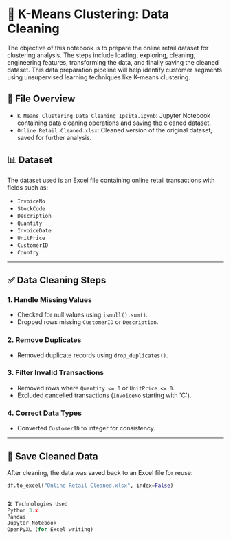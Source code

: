 # 🧼 K-Means Clustering: Data Cleaning

The objective of this notebook is to prepare the online retail dataset for clustering analysis. The steps include loading, exploring, cleaning, engineering features, transforming the data, and finally saving the cleaned dataset. This data preparation pipeline will help identify customer segments using unsupervised learning techniques like K-means clustering.

## 📄 File Overview

- `K Means Clustering Data Cleaning_Ipsita.ipynb`: Jupyter Notebook containing data cleaning operations and saving the cleaned dataset.
- `Online Retail Cleaned.xlsx`: Cleaned version of the original dataset, saved for further analysis.

## 📊 Dataset

The dataset used is an Excel file containing online retail transactions with fields such as:
- `InvoiceNo`
- `StockCode`
- `Description`
- `Quantity`
- `InvoiceDate`
- `UnitPrice`
- `CustomerID`
- `Country`


---

## ✅ Data Cleaning Steps

### 1. Handle Missing Values
- Checked for null values using `isnull().sum()`.
- Dropped rows missing `CustomerID` or `Description`.

### 2. Remove Duplicates
- Removed duplicate records using `drop_duplicates()`.

### 3. Filter Invalid Transactions
- Removed rows where `Quantity <= 0` or `UnitPrice <= 0`.
- Excluded cancelled transactions (`InvoiceNo` starting with 'C').

### 4. Correct Data Types
- Converted `CustomerID` to integer for consistency.

---

## 💾 Save Cleaned Data

After cleaning, the data was saved back to an Excel file for reuse:

```python
df.to_excel("Online Retail Cleaned.xlsx", index=False)


🛠 Technologies Used
Python 3.x
Pandas
Jupyter Notebook
OpenPyXL (for Excel writing)
